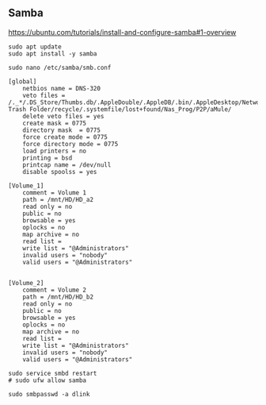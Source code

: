 Samba
-----

https://ubuntu.com/tutorials/install-and-configure-samba#1-overview

    sudo apt update
    sudo apt install -y samba

    sudo nano /etc/samba/smb.conf

    [global]
        netbios name = DNS-320
        veto files = /._*/.DS_Store/Thumbs.db/.AppleDouble/.AppleDB/.bin/.AppleDesktop/Network Trash Folder/recycle/.systemfile/lost+found/Nas_Prog/P2P/aMule/
        delete veto files = yes
        create mask = 0775
        directory mask  = 0775
        force create mode = 0775
        force directory mode = 0775
        load printers = no
        printing = bsd
        printcap name = /dev/null
        disable spoolss = yes

    [Volume_1]
        comment = Volume 1
        path = /mnt/HD/HD_a2
        read only = no
        public = no
        browsable = yes
        oplocks = no
        map archive = no
        read list = 
        write list = "@Administrators"
        invalid users = "nobody"
        valid users = "@Administrators"


    [Volume_2]
        comment = Volume 2
        path = /mnt/HD/HD_b2
        read only = no
        public = no
        browsable = yes
        oplocks = no
        map archive = no
        read list = 
        write list = "@Administrators"
        invalid users = "nobody"
        valid users = "@Administrators"

    sudo service smbd restart
    # sudo ufw allow samba

    sudo smbpasswd -a dlink
    